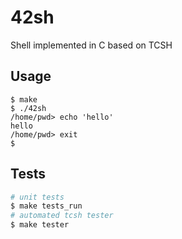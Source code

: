 # 42sh

Shell implemented in C based on TCSH

## Usage

```
$ make
$ ./42sh
/home/pwd> echo 'hello'
hello
/home/pwd> exit
$
```

## Tests

```bash
# unit tests
$ make tests_run
# automated tcsh tester
$ make tester 
```
